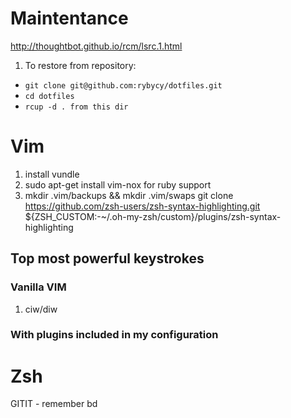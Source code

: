 # Maintentance
http://thoughtbot.github.io/rcm/lsrc.1.html

1. To restore from repository:
- `git clone git@github.com:rybycy/dotfiles.git`
- `cd dotfiles`
- `rcup -d . from this dir`

# Vim
1. install vundle
2. sudo apt-get install vim-nox for ruby support
3. mkdir .vim/backups && mkdir .vim/swaps
git clone https://github.com/zsh-users/zsh-syntax-highlighting.git ${ZSH_CUSTOM:-~/.oh-my-zsh/custom}/plugins/zsh-syntax-highlighting

## Top most powerful keystrokes
### Vanilla VIM
1. ciw/diw
### With plugins included in my configuration

# Zsh 
GITIT - remember
bd
